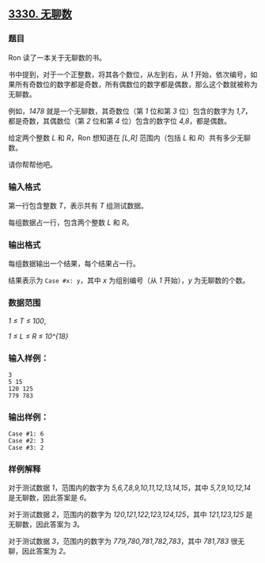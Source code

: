 ## [3330. 无聊数](https://www.acwing.com/problem/content/3333/)

### 题目

Ron 读了一本关于无聊数的书。

书中提到，对于一个正整数，将其各个数位，从左到右，从 *1* 开始，依次编号，如果所有奇数位的数字都是奇数，所有偶数位的数字都是偶数，那么这个数就被称为无聊数。

例如，*1478* 就是一个无聊数，其奇数位（第 *1* 位和第 *3* 位）包含的数字为 *1,7*，都是奇数，其偶数位（第 *2* 位和第 *4* 位）包含的数字位 *4,8*，都是偶数。

给定两个整数 *L* 和 *R*，Ron 想知道在 *[L,R]* 范围内（包括 *L* 和 *R*）共有多少无聊数。

请你帮帮他吧。

### 输入格式

第一行包含整数 *T*，表示共有 *T* 组测试数据。

每组数据占一行，包含两个整数 *L* 和 *R*。

### 输出格式

每组数据输出一个结果，每个结果占一行。

结果表示为 `Case #x: y`，其中 *x* 为组别编号（从 *1* 开始），*y* 为无聊数的个数。

### 数据范围

*1 ≤ T ≤ 100*,

*1 ≤ L ≤ R ≤ 10^{18}*

### 输入样例：

```
3
5 15
120 125
779 783
```

### 输出样例：

```
Case #1: 6
Case #2: 3
Case #3: 2
```

### 样例解释

对于测试数据 *1*，范围内的数字为 *5,6,7,8,9,10,11,12,13,14,15*，其中 *5,7,9,10,12,14* 是无聊数，因此答案是 *6*。

对于测试数据 *2*，范围内的数字为 *120,121,122,123,124,125*，其中 *121,123,125* 是无聊数，因此答案为 *3*。

对于测试数据 *3*，范围内的数字为 *779,780,781,782,783*，其中 *781,783* 很无聊，因此答案为 *2*。
